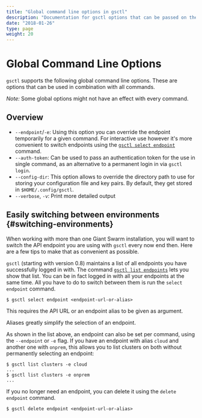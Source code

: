 ```yaml
---
title: "Global command line options in gsctl"
description: "Documentation for gsctl options that can be passed on the command line for almost all commands. Plus some tips on how you can use them to switch environments."
date: "2018-01-26"
type: page
weight: 20
---
```


# Global Command Line Options

`gsctl` supports the following global command line options. These are options that can be used in combination with all commands.

*Note:* Some global options might not have an effect with every command.

## Overview

- `--endpoint`/`-e`: Using this option you can override the endpoint temporarily for a given command. For interactive use however it's more convenient to switch endpoints using the [`gsctl select endpoint`](../select-endpoint/) command.
- `--auth-token`: Can be used to pass an authentication token for the use in single command, as an alternative to a permanent login in via `gsctl login`.
- `--config-dir`: This option allows to override the directory path to use for storing your configuration file and key pairs. By default, they get stored in `$HOME/.config/gsctl`.
- `--verbose`, `-v`: Print more detailed output

## Easily switching between environments {#switching-environments}

When working with more than one Giant Swarm installation, you will want to
switch the API endpoint you are using with `gsctl` every now end then. Here are
a few tips to make that as convenient as possible.

`gsctl` (starting with version 0.8) maintains a list of all endpoints you have
successfully logged in with. The command
[`gsctl list endpoints`](../list-endpoints/) lets you show that list. You can
be in fact logged in with all your endpoints at the same time. All you have to
do to switch between them is run the `select endpoint` command.

```nohighlight
$ gsctl select endpoint <endpoint-url-or-alias>
```

This requires the API URL or an endpoint alias to be given as argument.

Aliases greatly simplify the selection of an endpoint.

As shown in the list above, an endpoint can also be set per command, using
the `--endpoint` or `-e` flag. If you have an endpoint with alias `cloud` and
another one with `onprem`, this allows you to list clusters on both without
permanently selecting an endpoint:

```nohighlight
$ gsctl list clusters -e cloud
...
$ gsctl list clusters -e onprem
...
```

If you no longer need an endpoint, you can delete it using the `delete endpoint` command.

```nohighlight
$ gsctl delete endpoint <endpoint-url-or-alias>
```
